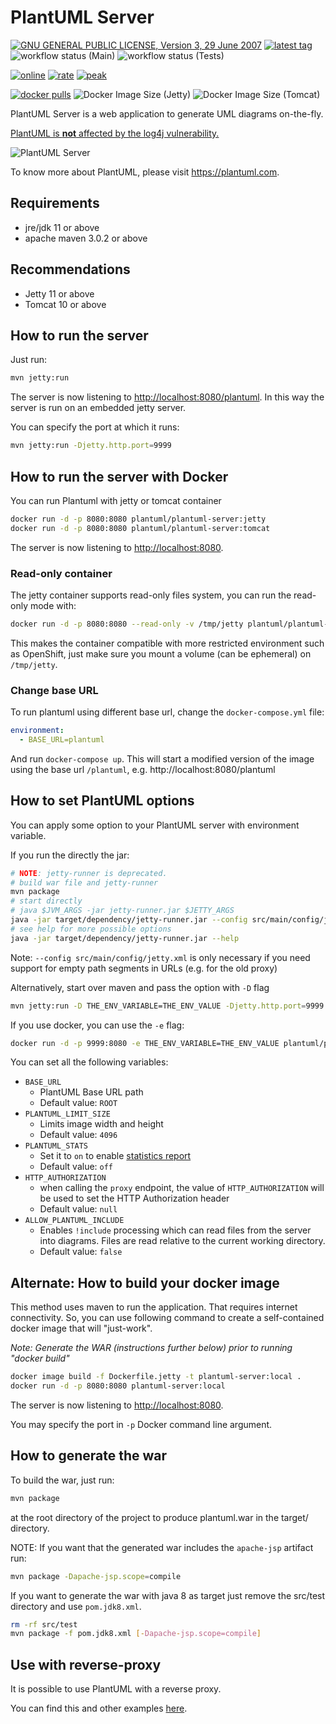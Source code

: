 # PlantUML Server

[![GNU GENERAL PUBLIC LICENSE, Version 3, 29 June 2007](https://img.shields.io/github/license/plantuml/plantuml-server.svg?color=blue)](https://www.gnu.org/licenses/gpl-3.0)
[![latest tag](https://img.shields.io/github/v/tag/plantuml/plantuml-server)](https://github.com/plantuml/plantuml-server/tags)
![workflow status (Main)](https://github.com/plantuml/plantuml-server/actions/workflows/main.yml/badge.svg)
![workflow status (Tests)](https://github.com/plantuml/plantuml-server/actions/workflows/tests.yml/badge.svg)

[![online](https://img.shields.io/endpoint?url=https://www.plantuml.com/plantuml/badge)](https://www.plantuml.com/plantuml/uml/SyfFKj2rKt3CoKnELR1Io4ZDoSa70000)
[![rate](https://img.shields.io/endpoint?url=https://www.plantuml.com/plantuml/rate)](https://www.plantuml.com/plantuml/uml/SyfFKj2rKt3CoKnELR1Io4ZDoSa70000)
[![peak](https://img.shields.io/endpoint?url=https://www.plantuml.com/plantuml/rate?peak)](https://www.plantuml.com/plantuml/uml/SyfFKj2rKt3CoKnELR1Io4ZDoSa70000)

[![docker pulls](https://img.shields.io/docker/pulls/plantuml/plantuml-server.svg?color=blue)](https://hub.docker.com/r/plantuml/plantuml-server)
![Docker Image Size (Jetty)](https://img.shields.io/docker/image-size/plantuml/plantuml-server/jetty?label=jetty%20image%20size)
![Docker Image Size (Tomcat)](https://img.shields.io/docker/image-size/plantuml/plantuml-server/tomcat?label=tomcat%20image%20size)

PlantUML Server is a web application to generate UML diagrams on-the-fly.

[PlantUML is **not** affected by the log4j vulnerability.](https://github.com/plantuml/plantuml/issues/826)


![PlantUML Server](https://raw.githubusercontent.com/plantuml/plantuml-server/master/screenshots/screenshot.png)

To know more about PlantUML, please visit https://plantuml.com.


## Requirements

- jre/jdk 11 or above
- apache maven 3.0.2 or above

## Recommendations

- Jetty 11 or above
- Tomcat 10 or above


## How to run the server

Just run:

```sh
mvn jetty:run
```

The server is now listening to [http://localhost:8080/plantuml](http://localhost:8080/plantuml).
In this way the server is run on an embedded jetty server.

You can specify the port at which it runs:

```sh
mvn jetty:run -Djetty.http.port=9999
```


## How to run the server with Docker

You can run Plantuml with jetty or tomcat container
```sh
docker run -d -p 8080:8080 plantuml/plantuml-server:jetty
docker run -d -p 8080:8080 plantuml/plantuml-server:tomcat
```

The server is now listening to [http://localhost:8080](http://localhost:8080).

### Read-only container

The jetty container supports read-only files system, you can run the read-only mode with:
```sh
docker run -d -p 8080:8080 --read-only -v /tmp/jetty plantuml/plantuml-server:jetty
```

This makes the container compatible with more restricted environment such as OpenShift, just make sure you mount a volume (can be ephemeral) on `/tmp/jetty`.

### Change base URL

To run plantuml using different base url, change the `docker-compose.yml` file:
```yaml
environment:
  - BASE_URL=plantuml
```

And run `docker-compose up`. This will start a modified version of the image using the base url `/plantuml`, e.g. http://localhost:8080/plantuml


## How to set PlantUML options

You can apply some option to your PlantUML server with environment variable.

If you run the directly the jar:
```sh
# NOTE: jetty-runner is deprecated.
# build war file and jetty-runner
mvn package
# start directly
# java $JVM_ARGS -jar jetty-runner.jar $JETTY_ARGS
java -jar target/dependency/jetty-runner.jar --config src/main/config/jetty.xml --port 9999 --path /plantuml target/plantuml.war
# see help for more possible options
java -jar target/dependency/jetty-runner.jar --help
```
Note: `--config src/main/config/jetty.xml` is only necessary if you need support for empty path segments in URLs (e.g. for the old proxy)

Alternatively, start over maven and pass the option with `-D` flag
```sh
mvn jetty:run -D THE_ENV_VARIABLE=THE_ENV_VALUE -Djetty.http.port=9999
```

If you use docker, you can use the `-e` flag:
```sh
docker run -d -p 9999:8080 -e THE_ENV_VARIABLE=THE_ENV_VALUE plantuml/plantuml-server:jetty
```

You can set all  the following variables:

* `BASE_URL`
  * PlantUML Base URL path
  * Default value: `ROOT`
* `PLANTUML_LIMIT_SIZE`
  * Limits image width and height
  * Default value: `4096`
* `PLANTUML_STATS`
  * Set it to `on` to enable [statistics report](https://plantuml.com/statistics-report)
  * Default value: `off`
* `HTTP_AUTHORIZATION`
  * when calling the `proxy` endpoint, the value of `HTTP_AUTHORIZATION` will be used to set the HTTP Authorization header
  * Default value: `null`
* `ALLOW_PLANTUML_INCLUDE`
  * Enables `!include` processing which can read files from the server into diagrams. Files are read relative to the current working directory.
  * Default value: `false`


## Alternate: How to build your docker image

This method uses maven to run the application. That requires internet connectivity.
So, you can use following command to create a self-contained docker image that will "just-work".

*Note: Generate the WAR (instructions further below) prior to running "docker build"*

```sh
docker image build -f Dockerfile.jetty -t plantuml-server:local .
docker run -d -p 8080:8080 plantuml-server:local
```
The server is now listening to [http://localhost:8080](http://localhost:8080).

You may specify the port in `-p` Docker command line argument.


## How to generate the war

To build the war, just run:
```sh
mvn package
```
at the root directory of the project to produce plantuml.war in the target/ directory.

NOTE: If you want that the generated war includes the `apache-jsp` artifact run:
```sh
mvn package -Dapache-jsp.scope=compile
```

If you want to generate the war with java 8 as target just remove the src/test directory and use `pom.jdk8.xml`.
```sh
rm -rf src/test
mvn package -f pom.jdk8.xml [-Dapache-jsp.scope=compile]
```

## Use with reverse-proxy

It is possible to use PlantUML with a reverse proxy.

You can find this and other examples [here](./examples).
